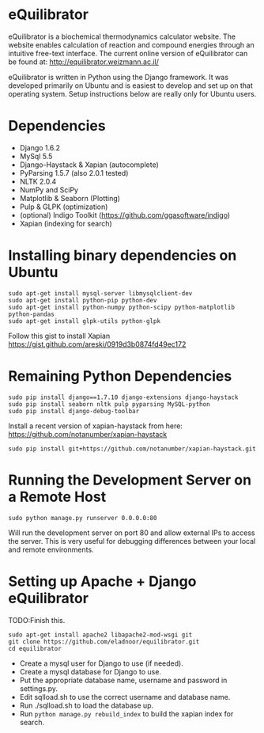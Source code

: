 eQuilibrator
============

eQuilibrator is a biochemical thermodynamics calculator website. The website enables calculation 
of reaction and compound energies through an intuitive free-text interface. The current online
version of eQuilibrator can be found at:
http://equilibrator.weizmann.ac.il/

eQuilibrator is written in Python using the Django framework. It was developed primarily on Ubuntu
and is easiest to develop and set up on that operating system. Setup instructions below are really
only for Ubuntu users.

# Dependencies
- Django 1.6.2
- MySql 5.5
- Django-Haystack & Xapian (autocomplete)
- PyParsing 1.5.7 (also 2.0.1 tested)
- NLTK 2.0.4
- NumPy and SciPy
- Matplotlib & Seaborn (Plotting)
- Pulp & GLPK (optimization)
- (optional) Indigo Toolkit (https://github.com/ggasoftware/indigo)
- Xapian (indexing for search)

# Installing binary dependencies on Ubuntu
```
sudo apt-get install mysql-server libmysqlclient-dev
sudo apt-get install python-pip python-dev
sudo apt-get install python-numpy python-scipy python-matplotlib python-pandas
sudo apt-get install glpk-utils python-glpk
```

Follow this gist to install Xapian 
https://gist.github.com/areski/0919d3b0874fd49ec172

# Remaining Python Dependencies 
```
sudo pip install django==1.7.10 django-extensions django-haystack
sudo pip install seaborn nltk pulp pyparsing MySQL-python
sudo pip install django-debug-toolbar
```

Install a recent version of xapian-haystack from here: 
https://github.com/notanumber/xapian-haystack
```
sudo pip install git+https://github.com/notanumber/xapian-haystack.git
```

# Running the Development Server on a Remote Host

```
sudo python manage.py runserver 0.0.0.0:80
```

Will run the development server on port 80 and allow external IPs to access the server. This is very
useful for debugging differences between your local and remote environments.

# Setting up Apache + Django eQuilibrator
TODO:Finish this.

```
sudo apt-get install apache2 libapache2-mod-wsgi git
git clone https://github.com/eladnoor/equilibrator.git
cd equilibrator
```

* Create a mysql user for Django to use (if needed).
* Create a mysql database for Django to use.
* Put the appropriate database name, username and password in settings.py.
* Edit sqlload.sh to use the correct username and database name. 
* Run ./sqlload.sh to load the database up. 
* Run `python manage.py rebuild_index` to build the xapian index for search.